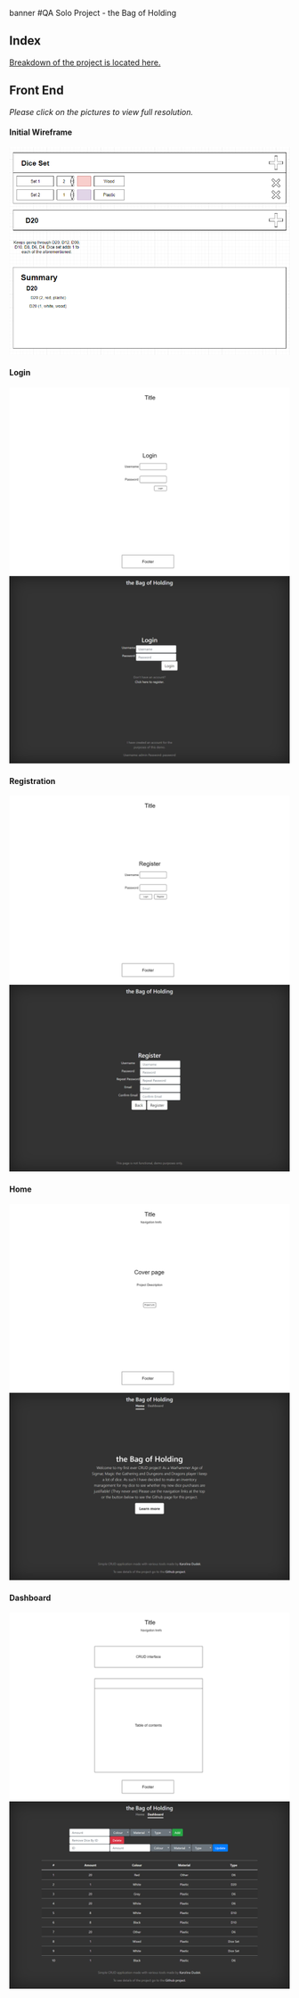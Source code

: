 banner
#QA Solo Project - the Bag of Holding

## Index

[Breakdown of the project is located here.](https://github.com/Kanimi/theBagofHolding)

## Front End

*Please click on the pictures to view full resolution.*

#### Initial Wireframe
![Initial_Wireframe class=thumbnail](/Documentation/Initial_Wireframe.png "Initial Wireframe")

#### Login
![Login Wireframe](/Documentation/Login_Wireframe.png "Login Wireframe")
![Login Screenshot](/Documentation/Login_Screenshot.png "Login Wireframe")

#### Registration
![Registration Wireframe](/Documentation/Registration_Wireframe.png "Registration Wireframe")
![Registration Screenshot](/Documentation/Registration_Screenshot.png "Registration Screenshot")

#### Home
![Home Wireframe](/Documentation/Home_Wireframe.png "Home Wireframe")
![Home Screenshot](/Documentation/Home_Screenshot.png "Home Screenshot")

#### Dashboard
![Dashboard Wireframe](/Documentation/Dashboard_Wireframe.png "Dashboard Wireframe")
![Dashboard Screenshot](/Documentation/Dashboard_Screenshot.png "Dashboard Screenshot")